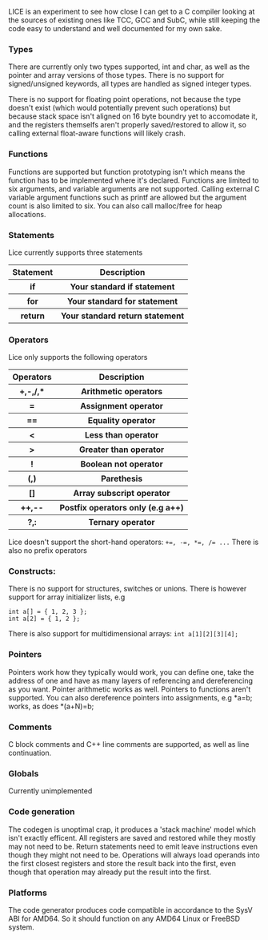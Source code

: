 LICE is an experiment to see how close I can get to a C compiler looking
at the sources of existing ones like TCC, GCC and SubC, while still
keeping the code easy to understand and well documented for my own sake.

### Types
There are currently only two types supported, int and char, as
well as the pointer and array versions of those types. There is
no support for signed/unsigned keywords, all types are handled
as signed integer types.

There is no support for floating point operations, not because
the type doesn't exist (which would potentially prevent such
operations) but because stack space isn't aligned on 16 byte
boundry yet to accomodate it, and the registers themselfs aren't
properly saved/restored to allow it, so calling external float-aware
functions will likely crash.

### Functions
Functions are supported but function prototyping isn't which means
the function has to be implemented where it's declared. Functions
are limited to six arguments, and variable arguments are not
supported. Calling external C variable argument functions such
as printf are allowed but the argument count is also limited to six.
You can also call malloc/free for heap allocations.

### Statements
Lice currently supports three statements
<table>
 <tr><th>Statement</th><th>Description</th></tr>
 <tr><th>if</th><th>Your standard if statement</th></tr>
 <tr><th>for</th><th>Your standard for statement</th></tr>
 <tr><th>return</th><th>Your standard return statement</th></tr>
</table>

### Operators
Lice only supports the following operators
<table>
 <tr><th>Operators</th><th>Description</th></tr>
 <tr><th>+,-,/,*</th><th>Arithmetic operators</th></tr>
 <tr><th>=</th><th>Assignment operator</th></tr>
 <tr><th>==</th><th>Equality operator</th></tr>
 <tr><th>&lt;</th><th>Less than operator</th></tr>
 <tr><th>&gt;</th><th>Greater than operator</th></tr>
 <tr><th>!</th><th>Boolean not operator</th></tr>
 <tr><th>(,)</th><th>Parethesis</th></tr>
 <tr><th>[]</th><th>Array subscript operator</th></tr>
 <tr><th>++,--</th><th>Postfix operators only (e.g a++) </th></tr>
 <tr><th>?,:</th><th>Ternary operator</th></tr>
</table>

Lice doesn't support the short-hand operators:
    `+=, -=, *=, /= ...`
There is also no prefix operators

### Constructs:
There is no support for structures, switches or unions. There
is however support for array initializer lists, e.g
```
int a[] = { 1, 2, 3 };
int a[2] = { 1, 2 };
```

There is also support for multidimensional arrays:
`int a[1][2][3][4];`

### Pointers
Pointers work how they typically would work, you can define one,
take the address of one and have as many layers of referencing
and dereferencing as you want. Pointer arithmetic works as well.
Pointers to functions aren't supported. You can also dereference
pointers into assignments, e.g *a=b; works, as does *(a+N)=b;

### Comments
C block comments and C++ line comments are supported, as well as
line continuation.

### Globals
Currently unimplemented

### Code generation
The codegen is unoptimal crap, it produces a 'stack machine'
model which isn't exactly efficent. All registers are saved
and restored while they mostly may not need to be. Return
statements need to emit leave instructions even though they
might not need to be. Operations will always load operands
into the first closest registers and store the result back
into the first, even though that operation may already
put the result into the first.

### Platforms
The code generator produces code compatible in accordance to
the SysV ABI for AMD64. So it should function on any AMD64
Linux or FreeBSD system.
